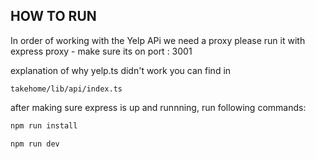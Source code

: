 ## HOW TO RUN

In order of working with the Yelp APi we need a proxy
please run it with express proxy - make sure its on port : 3001

explanation of why yelp.ts didn't work you can find in

```
takehome/lib/api/index.ts
```

after making sure express is up and runnning, run following commands:

```bash
npm run install

npm run dev
```
